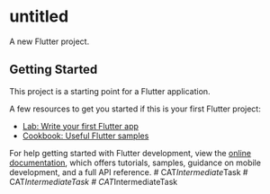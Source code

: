 # untitled

A new Flutter project.

## Getting Started

This project is a starting point for a Flutter application.

A few resources to get you started if this is your first Flutter project:

- [Lab: Write your first Flutter app](https://docs.flutter.dev/get-started/codelab)
- [Cookbook: Useful Flutter samples](https://docs.flutter.dev/cookbook)

For help getting started with Flutter development, view the
[online documentation](https://docs.flutter.dev/), which offers tutorials,
samples, guidance on mobile development, and a full API reference.
#   C A T _ I n t e r m e d i a t e _ T a s k  
 #   C A T _ I n t e r m e d i a t e T a s k  
 #   C A T _ I n t e r m e d i a t e T a s k  
 